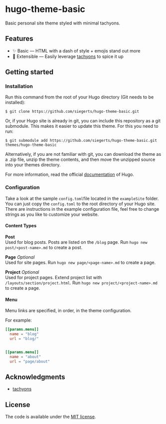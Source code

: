 # hugo-theme-basic

Basic personal site theme styled with minimal tachyons.

## Features

- ✨ Basic — HTML with a dash of style + emojis stand out more
- 🌯 Extensible — Easily leverage [tachyons](https://tachyons.io/components/) to spice it up

## Getting started

### Installation

Run this command from the root of your Hugo directory (Git needs to be installed):

```
$ git clone https://github.com/siegerts/hugo-theme-basic.git
```

Or, if your Hugo site is already in git, you can include this repository as a git submodule. This makes it easier to update this theme. For this you need to run:

```
$ git submodule add https://github.com/siegerts/hugo-theme-basic.git themes/hugo-theme-basic
```

Alternatively, if you are not familiar with git, you can download the theme as a .zip file, unzip the theme contents, and then move the unzipped source into your themes directory.

For more information, read the official [documentation](https://gohugo.io/themes/installing-and-using-themes) of Hugo.

### Configuration

Take a look at the sample `config.toml`file located in the `exampleSite` folder. You can just copy the `config.toml` to the root directory of your Hugo site. There are instructions in the example configuration file, feel free to change strings as you like to customize your website.

#### Content Types

**Post**
<br />
Used for blog posts. Posts are listed on the `/blog` page. Run `hugo new post/<post-name>.md` to create a post.
<br />

**Page** _Optional_
<br />
Used for site pages. Run `hugo new page/<page-name>.md` to create a page.
<br />

**Project** _Optional_
<br />
Used for project pages. Extend project list with `/layouts/section/project.html`. Run `hugo new project/<project-name>.md` to create a page.
<br />

#### Menu

Menu links are specified, in order, in the theme configuration.

For example:

```toml
[[params.menu]]
  name = "blog"
  url = "blog/"


[[params.menu]]
  name = "about"
  url = "page/about"

```

## Acknowledgments

- [tachyons](http://tachyons.io/)

## License

The code is available under the [MIT license](https://github.com/siegerts/hugo-theme-basic/blob/master/LICENSE).

